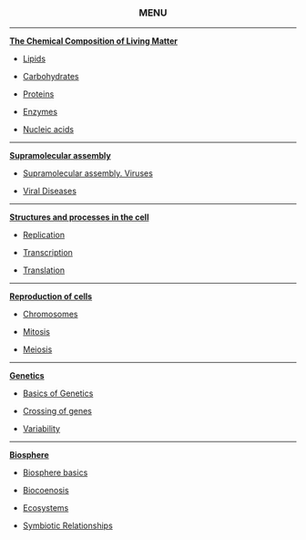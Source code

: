<div align="center">
  <h3>MENU</h3>
</div>

---

**<p><a href="https://github.com/codingburgas/2122-10-biology-YVSimeonova19/tree/main/documents/lesson%20materials/1.%20The%20Chemical%20Composition%20of%20Living%20Matter">The Chemical Composition of Living Matter</a></p>**

- <p><a href="https://github.com/codingburgas/2122-10-biology-YVSimeonova19/blob/main/documents/lesson%20materials/1.%20The%20Chemical%20Composition%20of%20Living%20Matter/1.%20Lipids.md">Lipids</a></p>

- <p><a href="https://github.com/codingburgas/2122-10-biology-YVSimeonova19/blob/main/documents/lesson%20materials/1.%20The%20Chemical%20Composition%20of%20Living%20Matter/2.%20Carbohydrates.md">Carbohydrates</a></p>

- <p><a href="https://github.com/codingburgas/2122-10-biology-YVSimeonova19/blob/main/documents/lesson%20materials/1.%20The%20Chemical%20Composition%20of%20Living%20Matter/3.%20Proteins.md">Proteins</a></p>

- <p><a href="https://github.com/codingburgas/2122-10-biology-YVSimeonova19/blob/main/documents/lesson%20materials/1.%20The%20Chemical%20Composition%20of%20Living%20Matter/4.%20Enzymes.md">Enzymes</a></p>

- <p><a href="https://github.com/codingburgas/2122-10-biology-YVSimeonova19/blob/main/documents/lesson%20materials/1.%20The%20Chemical%20Composition%20of%20Living%20Matter/5.%20Nucleic%20acids.md">Nucleic acids</a></p>

---

**<p><a href="https://github.com/codingburgas/2122-10-biology-YVSimeonova19/tree/main/documents/lesson%20materials/2.%20Supramolecular%20assembly">Supramolecular assembly</a></p>**

- <p><a href="https://github.com/codingburgas/2122-10-biology-YVSimeonova19/blob/main/documents/lesson%20materials/2.%20Supramolecular%20assembly/1.%20Supramolecular%20assembly.%20Viruses.md">Supramolecular assembly. Viruses</a></p>

- <p><a href="https://github.com/codingburgas/2122-10-biology-YVSimeonova19/blob/main/documents/lesson%20materials/2.%20Supramolecular%20assembly/2.%20Viral%20Diseases.md">Viral Diseases</a></p>

---

**<p><a href="https://github.com/codingburgas/2122-10-biology-YVSimeonova19/tree/main/documents/lesson%20materials/3.%20Structures%20and%20processes%20in%20the%20cell">Structures and processes in the cell</a></p>**

- <p><a href="https://github.com/codingburgas/2122-10-biology-YVSimeonova19/blob/main/documents/lesson%20materials/3.%20Structures%20and%20processes%20in%20the%20cell/1.%20replication.md">Replication</a></p>

- <p><a href="https://github.com/codingburgas/2122-10-biology-YVSimeonova19/blob/main/documents/lesson%20materials/3.%20Structures%20and%20processes%20in%20the%20cell/2.%20transcription.md">Transcription</a></p>

- <p><a href="https://github.com/codingburgas/2122-10-biology-YVSimeonova19/blob/main/documents/lesson%20materials/3.%20Structures%20and%20processes%20in%20the%20cell/3.%20translation.md">Translation</a></p>

---

**<p><a href="https://github.com/codingburgas/2122-10-biology-YVSimeonova19/tree/main/documents/lesson%20materials/4.%20Reproduction%20of%20cells">Reproduction of cells</a></p>**

- <p><a href="https://github.com/codingburgas/2122-10-biology-YVSimeonova19/blob/main/documents/lesson%20materials/4.%20Reproduction%20of%20cells/1.%20chromosomes.md">Chromosomes</a></p>

- <p><a href="https://github.com/codingburgas/2122-10-biology-YVSimeonova19/blob/main/documents/lesson%20materials/4.%20Reproduction%20of%20cells/2.%20mitosis.md">Mitosis</a></p>

- <p><a href="https://github.com/codingburgas/2122-10-biology-YVSimeonova19/blob/main/documents/lesson%20materials/4.%20Reproduction%20of%20cells/3.%20meiosis.md">Meiosis</a></p>

---

**<p><a href="https://github.com/codingburgas/2122-10-biology-YVSimeonova19/tree/main/documents/lesson%20materials/5.%20Genetics">Genetics</a></p>**

- <p><a href="https://github.com/codingburgas/2122-10-biology-YVSimeonova19/blob/main/documents/lesson%20materials/5.%20Genetics/1.%20Basics%20of%20Genetics.md">Basics of Genetics
</a></p>

- <p><a href="https://github.com/codingburgas/2122-10-biology-YVSimeonova19/blob/main/documents/lesson%20materials/5.%20Genetics/2.%20crossing%20of%20genes.md">Crossing of genes
</a></p>

- <p><a href="https://github.com/codingburgas/2122-10-biology-YVSimeonova19/blob/main/documents/lesson%20materials/5.%20Genetics/3.%20variability.md">Variability</a></p>

---

**<p><a href="https://github.com/codingburgas/2122-10-biology-YVSimeonova19/tree/main/documents/lesson%20materials/6.%20Biosphere">Biosphere</a></p>**

- <p><a href="https://github.com/codingburgas/2122-10-biology-YVSimeonova19/blob/main/documents/lesson%20materials/6.%20Biosphere/1.%20Biosphere%20basics.md">Biosphere basics
</a></p>

- <p><a href="https://github.com/codingburgas/2122-10-biology-YVSimeonova19/blob/main/documents/lesson%20materials/6.%20Biosphere/2.%20Biocoenosis.md">Biocoenosis
</a></p>

- <p><a href="https://github.com/codingburgas/2122-10-biology-YVSimeonova19/blob/main/documents/lesson%20materials/6.%20Biosphere/3.%20Ecosystems.md">Ecosystems</a></p>

- <p><a href="https://github.com/codingburgas/2122-10-biology-YVSimeonova19/blob/main/documents/lesson%20materials/6.%20Biosphere/4.%20Symbiotic%20Relationships.md">Symbiotic Relationships</a></p>